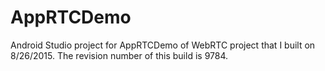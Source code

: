 # AppRTCDemo

Android Studio project for AppRTCDemo of WebRTC project that I built on 8/26/2015. The revision number of this build is 9784.
